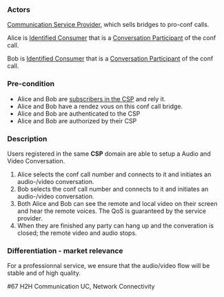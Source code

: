 ### Actors

[Communication Service Provider](https://github.com/reTHINK-project/use-cases/blob/master/docs/D1.1/business-models/business-roles.md#communication-service-provider-csp), which sells bridges to pro-conf calls.

Alice is [Identified Consumer](https://github.com/reTHINK-project/use-cases/blob/master/docs/D1.1/business-models/business-roles.md#identified-service-consumer) that is a [Conversation Participant](../blob/master/docs/D1.1/business-models/business-roles.md#conversation--communication-participant) of the conf call.

Bob is [Identified Consumer](https://github.com/reTHINK-project/use-cases/blob/master/docs/D1.1/business-models/business-roles.md#identified-service-consumer) that is a [Conversation Participant](../blob/master/docs/D1.1/business-models/business-roles.md#conversation--communication-participant) of the conf call.
### Pre-condition
- Alice and Bob are [subscribers in the CSP](https://github.com/reTHINK-project/use-cases/blob/master/docs/User%20Authentication%20and%20Registration.md) and rely it.
- Alice and Bob have a rendez vous on this conf call bridge.
- Alice and Bob are authenticated to the CSP
- Alice and Bob are authorized by their CSP
### Description

Users registered in the same **CSP** domain are able to setup a Audio and Video Conversation.
1. Alice selects the conf call number and connects to it and initiates an audio-/video conversation.
2. Bob selects the conf call number and connects to it and initiates an audio-/video conversation.
3. Both Alice and Bob can see the remote and local video on their screen and hear the remote voices. The QoS is guaranteed by the service provider.
4. When they are finished any party can hang up and the converation is closed; the remote video and audio stops.
### Differentiation - market relevance

For a professionnal service, we ensure that the audio/video flow will be stable and of high quality.

#67 H2H Communication UC, Network Connectivity
